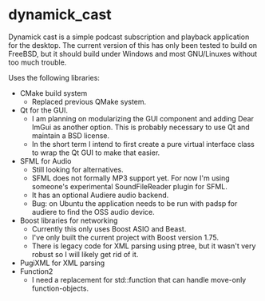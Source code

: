 # dynamick_cast
Dynamick cast is a simple podcast subscription and playback application for the desktop. The current version of this has only been tested to build on FreeBSD, but it should build under Windows and most GNU/Linuxes without too much trouble.

Uses the following libraries:
+ CMake build system
    - Replaced previous QMake system.
+ Qt for the GUI.
    - I am planning on modularizing the GUI component and adding Dear ImGui as another option. This is probably necessary to use Qt and maintain a BSD license.
    - In the short term I intend to first create a pure virtual interface class to wrap the Qt GUI to make that easier.
+ SFML for Audio
    - Still looking for alternatives.
    - SFML does not formally MP3 support yet. For now I'm using someone's experimental SoundFileReader plugin for SFML.
    - It has an optional Audiere audio backend.
    - Bug: on Ubuntu the application needs to be run with padsp for audiere to find the OSS audio device.
+ Boost libraries for networking
    - Currently this only uses Boost ASIO and Beast.
    - I've only built the current project with Boost version 1.75.
    - There is legacy code for XML parsing using ptree, but it wasn't very robust so I will likely get rid of it.
+ PugiXML for XML parsing
+ Function2
    - I need a replacement for std::function that can handle move-only function-objects.

